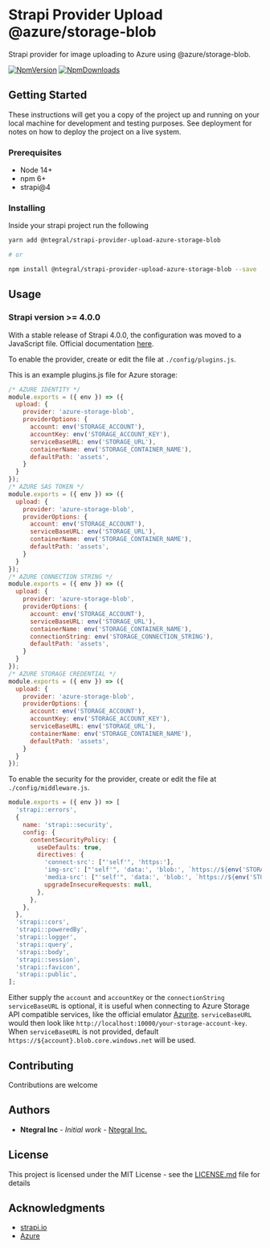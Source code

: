 # Strapi Provider Upload @azure/storage-blob
Strapi provider for image uploading to Azure using @azure/storage-blob.

[![NpmVersion](https://img.shields.io/npm/v/strapi-provider-upload-azure-storage-blob.svg)](https://www.npmjs.com/package/strapi-provider-upload-azure-storage-blob) [![NpmDownloads](https://img.shields.io/npm/dt/strapi-provider-upload-azure-storage-blob.svg)](https://www.npmjs.com/package/strapi-provider-upload-azure-storage-blob)

## Getting Started

These instructions will get you a copy of the project up and running on your local machine for development and testing purposes. See deployment for notes on how to deploy the project on a live system.

### Prerequisites

* Node 14+
* npm 6+
* strapi@4

### Installing

Inside your strapi project run the following

```sh
yarn add @ntegral/strapi-provider-upload-azure-storage-blob

# or

npm install @ntegral/strapi-provider-upload-azure-storage-blob --save
```

## Usage

### Strapi version >= 4.0.0

With a stable release of Strapi 4.0.0, the configuration was moved to a JavaScript file. Official documentation [here](https://strapi.io/documentation/developer-docs/latest/development/plugins/upload.html#using-a-provider).

To enable the provider, create or edit the file at ```./config/plugins.js```.

This is an example plugins.js file for Azure storage:
```JavaScript
/* AZURE IDENTITY */
module.exports = ({ env }) => ({
  upload: {
    provider: 'azure-storage-blob',
    providerOptions: {
      account: env('STORAGE_ACCOUNT'),
      accountKey: env('STORAGE_ACCOUNT_KEY'),
      serviceBaseURL: env('STORAGE_URL'),
      containerName: env('STORAGE_CONTAINER_NAME'),
      defaultPath: 'assets',
    }
  }
});
/* AZURE SAS TOKEN */
module.exports = ({ env }) => ({
  upload: {
    provider: 'azure-storage-blob',
    providerOptions: {
      account: env('STORAGE_ACCOUNT'),
      serviceBaseURL: env('STORAGE_URL'),
      containerName: env('STORAGE_CONTAINER_NAME'),
      defaultPath: 'assets',
    }
  }
});
/* AZURE CONNECTION STRING */
module.exports = ({ env }) => ({
  upload: {
    provider: 'azure-storage-blob',
    providerOptions: {
      account: env('STORAGE_ACCOUNT'),
      serviceBaseURL: env('STORAGE_URL'),
      containerName: env('STORAGE_CONTAINER_NAME'),
      connectionString: env('STORAGE_CONNECTION_STRING'),
      defaultPath: 'assets',
    }
  }
});
/* AZURE STORAGE CREDENTIAL */
module.exports = ({ env }) => ({
  upload: {
    provider: 'azure-storage-blob',
    providerOptions: {
      account: env('STORAGE_ACCOUNT'),
      accountKey: env('STORAGE_ACCOUNT_KEY'),
      serviceBaseURL: env('STORAGE_URL'),
      containerName: env('STORAGE_CONTAINER_NAME'),
      defaultPath: 'assets',
    }
  }
});
```

To enable the security for the provider, create or edit the file at ```./config/middleware.js```.
```Javascript
module.exports = ({ env }) => [
  'strapi::errors',
  {
    name: 'strapi::security',
    config: {
      contentSecurityPolicy: {
        useDefaults: true,
        directives: {
          'connect-src': ["'self'", 'https:'],
          'img-src': ["'self'", 'data:', 'blob:', `https://${env('STORAGE_ACCOUNT')}.blob.core.windows.net`],
          'media-src': ["'self'", 'data:', 'blob:', `https://${env('STORAGE_ACCOUNT')}.blob.core.windows.net`],
          upgradeInsecureRequests: null,
        },
      },
    },
  },
  'strapi::cors',
  'strapi::poweredBy',
  'strapi::logger',
  'strapi::query',
  'strapi::body',
  'strapi::session',
  'strapi::favicon',
  'strapi::public',
];
```
Either supply the `account` and `accountKey` or the `connectionString`
`serviceBaseURL` is optional, it is useful when connecting to Azure Storage API compatible services, like the official emulator [Azurite](https://github.com/Azure/Azurite/). `serviceBaseURL` would then look like `http://localhost:10000/your-storage-account-key`.  
When `serviceBaseURL` is not provided, default `https://${account}.blob.core.windows.net` will be used.

## Contributing

Contributions are welcome

## Authors

* **Ntegral Inc** - *Initial work* - [Ntegral Inc.](https://github.com/ntegral)

## License

This project is licensed under the MIT License - see the [LICENSE.md](LICENSE.md) file for details

## Acknowledgments

- [strapi.io](https://strapi.io)
- [Azure](https://azure.microsoft.com)